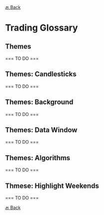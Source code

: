 [🔙 Back](https://github.com/chartingshow/documentation/blob/master/trading/glossary.md)

# Trading Glossary

## Themes

=== TO DO ===

## Themes: Candlesticks

=== TO DO ===

## Themes: Background

=== TO DO ===

## Themes: Data Window

=== TO DO ===

## Themes: Algorithms

=== TO DO ===

## Thmese: Highlight Weekends

=== TO DO ===

[🔙 Back](https://github.com/chartingshow/documentation/blob/master/trading/glossary.md)
